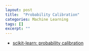 ```yaml
---
layout: post
title:  "Probability Calibration"
categories: Machine Learning
tags: []
excerpt: ""
---
```


- [scikit-learn: probability calibration](http://scikit-learn.org/stable/modules/calibration.html#calibration)
